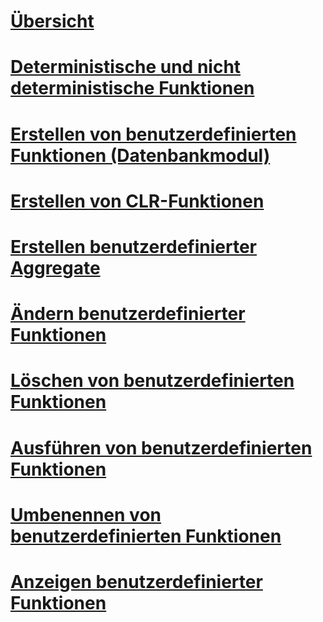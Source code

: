 # [Übersicht](user-defined-functions.md)  
# [Deterministische und nicht deterministische Funktionen](deterministic-and-nondeterministic-functions.md)  
# [Erstellen von benutzerdefinierten Funktionen (Datenbankmodul)](create-user-defined-functions-database-engine.md)  
# [Erstellen von CLR-Funktionen](create-clr-functions.md)  
# [Erstellen benutzerdefinierter Aggregate](create-user-defined-aggregates.md)  
# [Ändern benutzerdefinierter Funktionen](modify-user-defined-functions.md)  
# [Löschen von benutzerdefinierten Funktionen](delete-user-defined-functions.md)  
# [Ausführen von benutzerdefinierten Funktionen](execute-user-defined-functions.md)  
# [Umbenennen von benutzerdefinierten Funktionen](rename-user-defined-functions.md)  
# [Anzeigen benutzerdefinierter Funktionen](view-user-defined-functions.md)  
